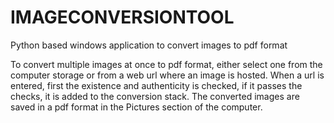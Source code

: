 # IMAGECONVERSIONTOOL
Python based windows application to convert images to pdf format

To convert multiple images at once to pdf format, either select one from the computer storage or from a web url where an image is hosted.
When a url is entered, first the existence and authenticity is checked, if it passes the checks, it is added to the conversion stack. 
The converted images are saved in a pdf format in the Pictures section of the computer.
